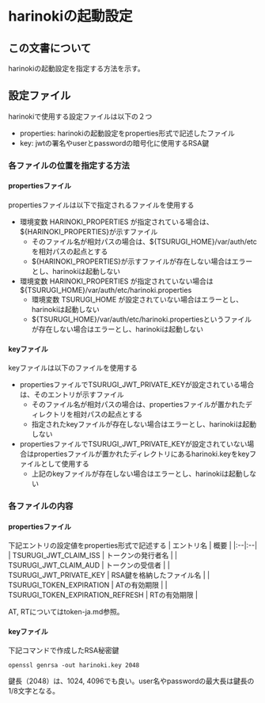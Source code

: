 # harinokiの起動設定

## この文書について
harinokiの起動設定を指定する方法を示す。

## 設定ファイル
harinokiで使用する設定ファイルは以下の２つ
* properties: harinokiの起動設定をproperties形式で記述したファイル
* key: jwtの署名やuserとpasswordの暗号化に使用するRSA鍵

### 各ファイルの位置を指定する方法
#### propertiesファイル
propertiesファイルは以下で指定されるファイルを使用する
* 環境変数 HARINOKI_PROPERTIES が指定されている場合は、${HARINOKI_PROPERTIES}が示すファイル
  * そのファイル名が相対パスの場合は、${TSURUGI_HOME}/var/auth/etcを相対パスの起点とする
  * ${HARINOKI_PROPERTIES}が示すファイルが存在しない場合はエラーとし、harinokiは起動しない
* 環境変数 HARINOKI_PROPERTIES が指定されていない場合は${TSURUGI_HOME}/var/auth/etc/harinoki.properties
  * 環境変数 TSURUGI_HOME が設定されていない場合はエラーとし、harinokiは起動しない
  * ${TSURUGI_HOME}/var/auth/etc/harinoki.propertiesというファイルが存在しない場合はエラーとし、harinokiは起動しない

#### keyファイル
keyファイルは以下のファイルを使用する
* propertiesファイルでTSURUGI_JWT_PRIVATE_KEYが設定されている場合は、そのエントリが示すファイル
  * そのファイル名が相対パスの場合は、propertiesファイルが置かれたディレクトリを相対パスの起点とする
  * 指定されたkeyファイルが存在しない場合はエラーとし、harinokiは起動しない
* propertiesファイルでTSURUGI_JWT_PRIVATE_KEYが設定されていない場合はpropertiesファイルが置かれたディレクトリにあるharinoki.keyをkeyファイルとして使用する
  * 上記のkeyファイルが存在しない場合はエラーとし、harinokiは起動しない

### 各ファイルの内容
#### propertiesファイル
下記エントリの設定値をproperties形式で記述する
| エントリ名 | 概要 |
|:--|:--|
| TSURUGI_JWT_CLAIM_ISS | トークンの発行者名 |
| TSURUGI_JWT_CLAIM_AUD | トークンの受信者 |
| TSURUGI_JWT_PRIVATE_KEY | RSA鍵を格納したファイル名 |
| TSURUGI_TOKEN_EXPIRATION | ATの有効期限 |
| TSURUGI_TOKEN_EXPIRATION_REFRESH | RTの有効期限 |

AT, RTについてはtoken-ja.md参照。

#### keyファイル
下記コマンドで作成したRSA秘密鍵
```
openssl genrsa -out harinoki.key 2048
```
鍵長（2048）は、1024, 4096でも良い。user名やpasswordの最大長は鍵長の1/8文字となる。